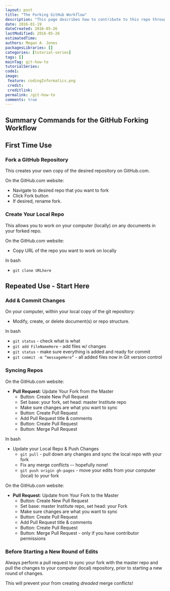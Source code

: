 ```yaml
---
layout: post
title: "The Forking GitHub Workflow"
description: "This page describes how to contribute to this repo through the forking workflow."
date: 2016-01-19
dateCreated: 2016-05-26
lastModified: 2016-05-26
estimatedTime: 
authors: Megan A. Jones
packagesLibraries: []
categories: [tutorial-series]
tags: []
mainTag: git-how-to
tutorialSeries: 
code1: 
image:
 feature: codingInformatics.png
 credit:
 creditlink:
permalink: /git-how-to
comments: true
---
```


## Summary Commands for the GitHub Forking Workflow

## First Time Use

### Fork a GitHub Repository
This creates your own copy of the desired repository on GitHub.com.

On the GitHub.com website:

* Navigate to desired repo that you want to fork
* Click Fork button
* If desired, rename fork.

### Create Your Local Repo

This allows you to work on your computer (locally) on any documents in your 
forked repo. 

On the GitHub.com website:

* Copy URL of the repo you want to work on locally

In bash

* `git clone URLhere`

## Repeated Use - Start Here

### Add & Commit Changes 

On your computer, within your local copy of the git repository:

* Modify, create, or delete document(s) or repo structure.

In bash

* `git status` - check what is what
* `git add FileNameHere` - add files w/ changes
* `git status` - make sure everything is added and ready for commit
* `git commit -m “messageHere”` - all added files now in Git version control

### Syncing Repos

On the GitHub.com website:

* **Pull Request**: Update Your Fork from the Master
  + Button: Create New Pull Request
  + Set base: your fork, set head: master Institute repo
  + Make sure changes are what you want to sync
  + Button: Create Pull Request
  + Add Pull Request title & comments
  + Button: Create Pull Request
  + Button: Merge Pull Request

In bash

* Update your Local Repo & Push Changes
  + `git pull` - pull down any changes and sync the local repo with your fork
  + Fix any merge conflicts -- hopefully none!
  + `git push origin gh-pages` - move your edits from your computer (local) to your fork 

On the GitHub.com website:

* **Pull Request**: Update from Your Fork to the Master
  * Button: Create New Pull Request
  * Set base: master Institute repo, set head: your Fork
  * Make sure changes are what you want to sync
  * Button: Create Pull Request
  * Add Pull Request title & comments
  * Button: Create Pull Request
  * Button: Merge Pull Request - only if you have contributor permissions

### Before Starting a New Round of Edits

Always perform a pull request to sync your fork with the master repo and pull 
the changes to your computer (local) repository, prior to starting a new round 
of changes.  

This will prevent your from creating *dreaded* merge conflicts! 
